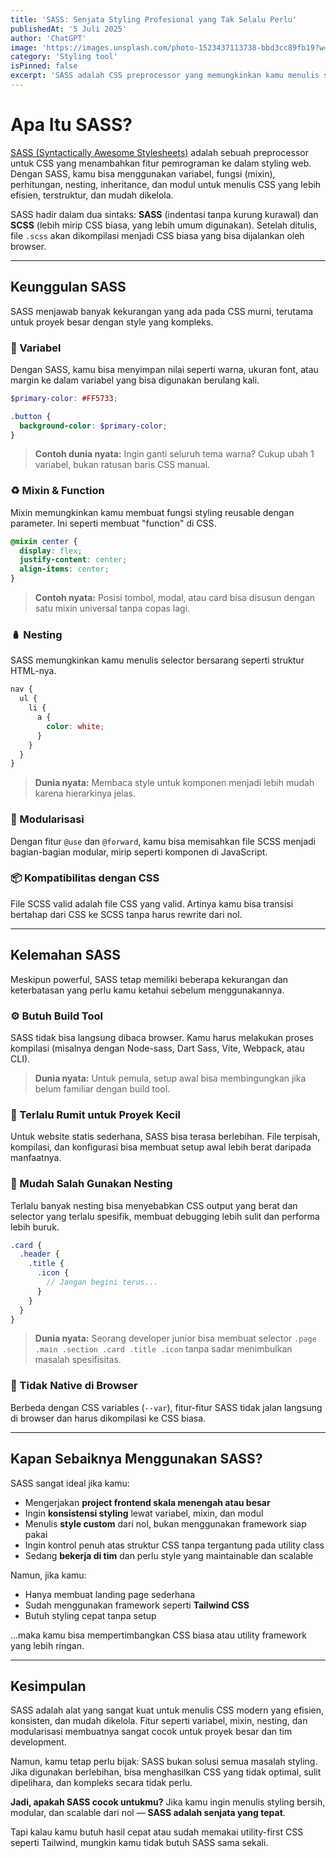 ```yaml
---
title: 'SASS: Senjata Styling Profesional yang Tak Selalu Perlu'
publishedAt: '5 Juli 2025'
author: 'ChatGPT'
image: 'https://images.unsplash.com/photo-1523437113738-bbd3cc89fb19?w=600&auto=format&fit=crop&q=60&ixlib=rb-4.1.0&ixid=M3wxMjA3fDB8MHxzZWFyY2h8Mnx8Y3NzfGVufDB8fDB8fHww'
category: 'Styling tool'
isPinned: false
excerpt: 'SASS adalah CSS preprocessor yang memungkinkan kamu menulis styling lebih rapi, modular, dan efisien menggunakan variabel, mixin, dan nesting. Cocok untuk proyek skala menengah hingga besar.'
---
```


# Apa Itu SASS?

[SASS (Syntactically Awesome Stylesheets)](https://sass-lang.com) adalah sebuah preprocessor untuk CSS yang menambahkan fitur pemrograman ke dalam styling web. Dengan SASS, kamu bisa menggunakan variabel, fungsi (mixin), perhitungan, nesting, inheritance, dan modul untuk menulis CSS yang lebih efisien, terstruktur, dan mudah dikelola.

SASS hadir dalam dua sintaks: **SASS** (indentasi tanpa kurung kurawal) dan **SCSS** (lebih mirip CSS biasa, yang lebih umum digunakan). Setelah ditulis, file `.scss` akan dikompilasi menjadi CSS biasa yang bisa dijalankan oleh browser.

---

## Keunggulan SASS

SASS menjawab banyak kekurangan yang ada pada CSS murni, terutama untuk proyek besar dengan style yang kompleks.

### 🎯 Variabel

Dengan SASS, kamu bisa menyimpan nilai seperti warna, ukuran font, atau margin ke dalam variabel yang bisa digunakan berulang kali.

```scss
$primary-color: #FF5733;

.button {
  background-color: $primary-color;
}
````

> **Contoh dunia nyata:** Ingin ganti seluruh tema warna? Cukup ubah 1 variabel, bukan ratusan baris CSS manual.

### ♻️ Mixin & Function

Mixin memungkinkan kamu membuat fungsi styling reusable dengan parameter. Ini seperti membuat "function" di CSS.

```scss
@mixin center {
  display: flex;
  justify-content: center;
  align-items: center;
}
```

> **Contoh nyata:** Posisi tombol, modal, atau card bisa disusun dengan satu mixin universal tanpa copas lagi.

### 🪆 Nesting

SASS memungkinkan kamu menulis selector bersarang seperti struktur HTML-nya.

```scss
nav {
  ul {
    li {
      a {
        color: white;
      }
    }
  }
}
```

> **Dunia nyata:** Membaca style untuk komponen menjadi lebih mudah karena hierarkinya jelas.

### 🧩 Modularisasi

Dengan fitur `@use` dan `@forward`, kamu bisa memisahkan file SCSS menjadi bagian-bagian modular, mirip seperti komponen di JavaScript.

### 📦 Kompatibilitas dengan CSS

File SCSS valid adalah file CSS yang valid. Artinya kamu bisa transisi bertahap dari CSS ke SCSS tanpa harus rewrite dari nol.

---

## Kelemahan SASS

Meskipun powerful, SASS tetap memiliki beberapa kekurangan dan keterbatasan yang perlu kamu ketahui sebelum menggunakannya.

### ⚙️ Butuh Build Tool

SASS tidak bisa langsung dibaca browser. Kamu harus melakukan proses kompilasi (misalnya dengan Node-sass, Dart Sass, Vite, Webpack, atau CLI).

> **Dunia nyata:** Untuk pemula, setup awal bisa membingungkan jika belum familiar dengan build tool.

### 🐘 Terlalu Rumit untuk Proyek Kecil

Untuk website statis sederhana, SASS bisa terasa berlebihan. File terpisah, kompilasi, dan konfigurasi bisa membuat setup awal lebih berat daripada manfaatnya.

### 🧪 Mudah Salah Gunakan Nesting

Terlalu banyak nesting bisa menyebabkan CSS output yang berat dan selector yang terlalu spesifik, membuat debugging lebih sulit dan performa lebih buruk.

```scss
.card {
  .header {
    .title {
      .icon {
        // Jangan begini terus...
      }
    }
  }
}
```

> **Dunia nyata:** Seorang developer junior bisa membuat selector `.page .main .section .card .title .icon` tanpa sadar menimbulkan masalah spesifisitas.

### 🧾 Tidak Native di Browser

Berbeda dengan CSS variables (`--var`), fitur-fitur SASS tidak jalan langsung di browser dan harus dikompilasi ke CSS biasa.

---

## Kapan Sebaiknya Menggunakan SASS?

SASS sangat ideal jika kamu:

* Mengerjakan **project frontend skala menengah atau besar**
* Ingin **konsistensi styling** lewat variabel, mixin, dan modul
* Menulis **style custom** dari nol, bukan menggunakan framework siap pakai
* Ingin kontrol penuh atas struktur CSS tanpa tergantung pada utility class
* Sedang **bekerja di tim** dan perlu style yang maintainable dan scalable

Namun, jika kamu:

* Hanya membuat landing page sederhana
* Sudah menggunakan framework seperti **Tailwind CSS**
* Butuh styling cepat tanpa setup

…maka kamu bisa mempertimbangkan CSS biasa atau utility framework yang lebih ringan.

---

## Kesimpulan

SASS adalah alat yang sangat kuat untuk menulis CSS modern yang efisien, konsisten, dan mudah dikelola. Fitur seperti variabel, mixin, nesting, dan modularisasi membuatnya sangat cocok untuk proyek besar dan tim development.

Namun, kamu tetap perlu bijak: SASS bukan solusi semua masalah styling. Jika digunakan berlebihan, bisa menghasilkan CSS yang tidak optimal, sulit dipelihara, dan kompleks secara tidak perlu.

**Jadi, apakah SASS cocok untukmu?**
Jika kamu ingin menulis styling bersih, modular, dan scalable dari nol — **SASS adalah senjata yang tepat**.

Tapi kalau kamu butuh hasil cepat atau sudah memakai utility-first CSS seperti Tailwind, mungkin kamu tidak butuh SASS sama sekali.